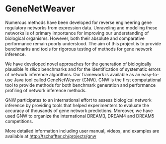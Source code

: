 GeneNetWeaver
=============

Numerous methods have been developed for reverse engineering gene regulatory networks from expression data. Unraveling and modeling these networks is of primary importance for improving our understanding of biological organisms. However, both their absolute and comparative performance remain poorly understood. The aim of this project is to provide benchmarks and tools for rigorous testing of methods for gene network inference.

We have developed novel approaches for the generation of biologically plausible *in silico* benchmarks and for the identification of systematic errors of network inference algorithms. Our framework is available as an easy-to-use Java tool called GeneNetWeaver (GNW). GNW is the first computational tool to provide methods for both benchmark generation and performance profiling of network inference methods.

GNW participates to an international effort to assess biological network inference by providing tools that helped experimenters to evaluate the accuracy of thousands of gene network predictions. Moreover, we have used GNW to organize the international DREAM3, DREAM4 and DREAM5 competitions.

More detailed information including user manual, videos, and examples are available at http://tschaffter.ch/projects/gnw